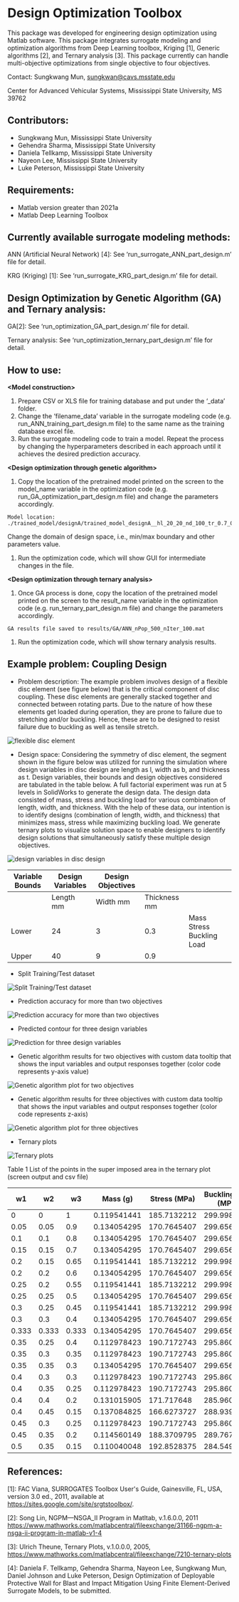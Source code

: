 # Design Optimization Toolbox

This package was developed for engineering design optimization using Matlab software. This package integrates surrogate modeling and optimization algorithms from Deep Learning toolbox, Kriging [1], Generic algorithms [2], and Ternary analysis [3]. This package currently can handle multi-objective optimizations from single objective to four objectives.

Contact: Sungkwang Mun, sungkwan@cavs.msstate.edu

Center for Advanced Vehicular Systems, Mississippi State University, MS 39762

## Contributors:

-   Sungkwang Mun, Mississippi State University
-   Gehendra Sharma, Mississippi State University
-   Daniela Tellkamp, Mississippi State University
-   Nayeon Lee, Mississippi State University
-   Luke Peterson, Mississippi State University

## Requirements:

-   Matlab version greater than 2021a
-   Matlab Deep Learning Toolbox

## Currently available surrogate modeling methods:

ANN (Artificial Neural Network) [4]: See ‘run_surrogate_ANN_part_design.m’ file for detail.

KRG (Kriging) [1]: See ‘run_surrogate_KRG_part_design.m’ file for detail.

## Design Optimization by Genetic Algorithm (GA) and Ternary analysis:

GA[2]: See ‘run_optimization_GA_part_design.m’ file for detail.

Ternary analysis: See ‘run_optimization_ternary_part_design.m’ file for detail.

## How to use:

**\<Model construction\>**

1.  Prepare CSV or XLS file for training database and put under the ‘_data’ folder.
2.  Change the ‘filename_data’ variable in the surrogate modeling code (e.g. run_ANN_training_part_design.m file) to the same name as the training database excel file.
3.  Run the surrogate modeling code to train a model. Repeat the process by changing the hyperparameters described in each approach until it achieves the desired prediction accuracy.

**\<Design optimization through genetic algorithm\>**

1.  Copy the location of the pretrained model printed on the screen to the model_name variable in the optimization code (e.g. run_GA_optimization_part_design.m file) and change the parameters accordingly.

```
Model location: ./trained_model/designA/trained_model_designA__hl_20_20_nd_100_tr_0.7_0_0.3_i_1234.mat
```

Change the domain of design space, i.e., min/max boundary and other parameters value.

1.  Run the optimization code, which will show GUI for intermediate changes in the file.

**\<Design optimization through ternary analysis\>**

1.  Once GA process is done, copy the location of the pretrained model printed on the screen to the result_name variable in the optimization code (e.g. run_ternary_part_design.m file) and change the parameters accordingly.

```
GA results file saved to results/GA/ANN_nPop_500_nIter_100.mat
```

1.  Run the optimization code, which will show ternary analysis results.

## Example problem: Coupling Design

-   Problem description: The example problem involves design of a flexible disc element (see figure below) that is the critical component of disc coupling. These disc elements are generally stacked together and connected between rotating parts. Due to the nature of how these elements get loaded during operation, they are prone to failure due to stretching and/or buckling. Hence, these are to be designed to resist failure due to buckling as well as tensile stretch.

![flexible disc element](media/flexible_disc_element.jpg)

-   Design space: Considering the symmetry of disc element, the segment shown in the figure below was utilized for running the simulation where design variables in disc design are length as l, width as b, and thickness as t. Design variables, their bounds and design objectives considered are tabulated in the table below. A full factorial experiment was run at 5 levels in SolidWorks to generate the design data. The design data consisted of mass, stress and buckling load for various combination of length, width, and thickness. With the help of these data, our intention is to identify designs (combination of length, width, and thickness) that minimizes mass, stress while maximizing buckling load. We generate ternary plots to visualize solution space to enable designers to identify design solutions that simultaneously satisfy these multiple design objectives.

![design variables in disc design](media/design_variables_in_disc_design.jpeg)

| Variable Bounds | Design Variables | Design Objectives |              |                           |
|-----------------|------------------|-------------------|--------------|---------------------------|
|                 | Length mm        | Width mm          | Thickness mm |                           |
| Lower           | 24               | 3                 | 0.3          | Mass Stress Buckling Load |
| Upper           | 40               | 9                 | 0.9          |                           |

-   Split Training/Test dataset

![Split Training/Test dataset](media/split_trainig_test_data.png)

-   Prediction accuracy for more than two objectives

![Prediction accuracy for more than two objectives](media/prediction_accuracy_plot_2D.png)

-   Predicted contour for three design variables

![Prediction for three design variables](media/prediction_3_design_variables.png)

-   Genetic algorithm results for two objectives with custom data tooltip that shows the input variables and output responses together (color code represents y-axis value)

![Genetic algorithm plot for two objectives](media/GA_2_objectives.png)

-   Genetic algorithm results for three objectives with custom data tooltip that shows the input variables and output responses together (color code represents z-axis)

![Genetic algorithm plot for three objectives](media/GA_3_objectives.png)

-   Ternary plots

![Ternary plots](media/ternary.png)

Table 1 List of the points in the super imposed area in the ternary plot (screen output and csv file)

| w1    | w2    | w3    | Mass (g)    | Stress (MPa) | BucklingLoad (MPa) | Length (mm) | Width (mm)  | Thickness (mm) |
|-------|-------|-------|-------------|--------------|--------------------|-------------|-------------|----------------|
| 0     | 0     | 1     | 0.119541441 | 185.7132212  | 299.9983503        | 29.79841487 | 6.046784002 | 0.345390639    |
| 0.05  | 0.05  | 0.9   | 0.134054295 | 170.7645407  | 299.6560338        | 32.04828585 | 6.027462975 | 0.360210577    |
| 0.1   | 0.1   | 0.8   | 0.134054295 | 170.7645407  | 299.6560338        | 32.04828585 | 6.027462975 | 0.360210577    |
| 0.15  | 0.15  | 0.7   | 0.134054295 | 170.7645407  | 299.6560338        | 32.04828585 | 6.027462975 | 0.360210577    |
| 0.2   | 0.15  | 0.65  | 0.119541441 | 185.7132212  | 299.9983503        | 29.79841487 | 6.046784002 | 0.345390639    |
| 0.2   | 0.2   | 0.6   | 0.134054295 | 170.7645407  | 299.6560338        | 32.04828585 | 6.027462975 | 0.360210577    |
| 0.25  | 0.2   | 0.55  | 0.119541441 | 185.7132212  | 299.9983503        | 29.79841487 | 6.046784002 | 0.345390639    |
| 0.25  | 0.25  | 0.5   | 0.134054295 | 170.7645407  | 299.6560338        | 32.04828585 | 6.027462975 | 0.360210577    |
| 0.3   | 0.25  | 0.45  | 0.119541441 | 185.7132212  | 299.9983503        | 29.79841487 | 6.046784002 | 0.345390639    |
| 0.3   | 0.3   | 0.4   | 0.134054295 | 170.7645407  | 299.6560338        | 32.04828585 | 6.027462975 | 0.360210577    |
| 0.333 | 0.333 | 0.333 | 0.134054295 | 170.7645407  | 299.6560338        | 32.04828585 | 6.027462975 | 0.360210577    |
| 0.35  | 0.25  | 0.4   | 0.112978423 | 190.7172743  | 295.8608416        | 29.70883705 | 5.610907182 | 0.351908425    |
| 0.35  | 0.3   | 0.35  | 0.112978423 | 190.7172743  | 295.8608416        | 29.70883705 | 5.610907182 | 0.351908425    |
| 0.35  | 0.35  | 0.3   | 0.134054295 | 170.7645407  | 299.6560338        | 32.04828585 | 6.027462975 | 0.360210577    |
| 0.4   | 0.3   | 0.3   | 0.112978423 | 190.7172743  | 295.8608416        | 29.70883705 | 5.610907182 | 0.351908425    |
| 0.4   | 0.35  | 0.25  | 0.112978423 | 190.7172743  | 295.8608416        | 29.70883705 | 5.610907182 | 0.351908425    |
| 0.4   | 0.4   | 0.2   | 0.131015905 | 171.717648   | 285.9603969        | 32.21457537 | 5.876735928 | 0.35882331     |
| 0.4   | 0.45  | 0.15  | 0.137084825 | 166.6273727  | 288.9396519        | 28.60275488 | 8.481549976 | 0.3            |
| 0.45  | 0.3   | 0.25  | 0.112978423 | 190.7172743  | 295.8608416        | 29.70883705 | 5.610907182 | 0.351908425    |
| 0.45  | 0.35  | 0.2   | 0.114560149 | 188.3709795  | 289.767709         | 29.76896133 | 5.770885662 | 0.346572356    |
| 0.5   | 0.35  | 0.15  | 0.110040048 | 192.8528375  | 284.5495937        | 29.25784749 | 5.699318321 | 0.343043148    |

## References:

[1]: FAC Viana, SURROGATES Toolbox User's Guide, Gainesville, FL, USA, version 3.0 ed., 2011, available at https://sites.google.com/site/srgtstoolbox/.

[2]: Song Lin, NGPM—NSGA_II Program in Matltab, v.1.6.0.0, 2011 <https://www.mathworks.com/matlabcentral/fileexchange/31166-ngpm-a-nsga-ii-program-in-matlab-v1-4>

[3]: Ulrich Theune, Ternary Plots, v.1.0.0.0, 2005, <https://www.mathworks.com/matlabcentral/fileexchange/7210-ternary-plots>

[4]: Daniela F. Tellkamp, Gehendra Sharma, Nayeon Lee, Sungkwang Mun, Daniel Johnson and Luke Peterson, Design Optimization of Deployable Protective Wall for Blast and Impact Mitigation Using Finite Element-Derived Surrogate Models, to be submitted.
